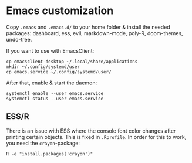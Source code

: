 # Emacs customization

Copy `.emacs` and `.emacs.d/` to your home folder & install the needed packages: dashboard, ess, evil, markdown-mode, poly-R, doom-themes, undo-tree.


If you want to use with EmacsClient:

```
cp emacsclient-desktop ~/.local/share/applications
mkdir ~/.config/systemd/user
cp emacs.service ~/.config/systemd/user/
```

After that, enable & start the daemon:

```
systemctl enable --user emacs.service
systemctl status --user emacs.service
```

## ESS/R

There is an issue with ESS where the console font color changes after printing certain objects. This is fixed in `.Rprofile`. In order for this to work, you need the `crayon`-package:

```
R -e "install.packages('crayon')"
```
